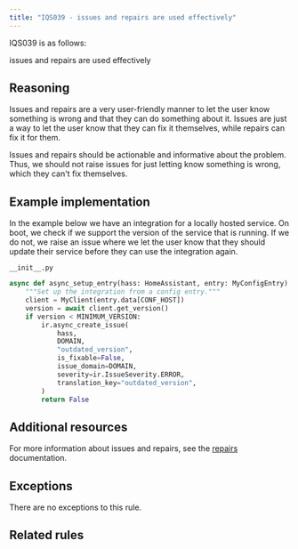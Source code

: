 ```yaml
---
title: "IQS039 - issues and repairs are used effectively"
---
```


IQS039 is as follows:

issues and repairs are used effectively

## Reasoning

Issues and repairs are a very user-friendly manner to let the user know something is wrong and that they can do something about it.
Issues are just a way to let the user know that they can fix it themselves, while repairs can fix it for them.

Issues and repairs should be actionable and informative about the problem.
Thus, we should not raise issues for just letting know something is wrong, which they can't fix themselves.

## Example implementation

In the example below we have an integration for a locally hosted service.
On boot, we check if we support the version of the service that is running.
If we do not, we raise an issue where we let the user know that they should update their service before they can use the integration again.

`__init__.py`
```python
async def async_setup_entry(hass: HomeAssistant, entry: MyConfigEntry) -> None:
    """Set up the integration from a config entry."""
    client = MyClient(entry.data[CONF_HOST])
    version = await client.get_version()
    if version < MINIMUM_VERSION:
        ir.async_create_issue(
            hass,
            DOMAIN,
            "outdated_version",
            is_fixable=False,
            issue_domain=DOMAIN,
            severity=ir.IssueSeverity.ERROR,
            translation_key="outdated_version",
        )
        return False
```

## Additional resources

For more information about issues and repairs, see the [repairs](../../platform/repairs) documentation.

## Exceptions

There are no exceptions to this rule.

## Related rules

